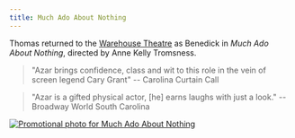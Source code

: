 ```yaml
---
title: Much Ado About Nothing
---
```


Thomas returned to the [Warehouse Theatre](https://warehousetheatre.com/much-ado-nothing/) as Benedick in *Much Ado About Nothing*, directed by Anne Kelly Tromsness.

> "Azar brings confidence, class and wit to this role in the vein of screen legend Cary Grant"
-- Carolina Curtain Call

> "Azar is a gifted physical actor, [he] earns laughs with just a look."
-- Broadway World South Carolina

[![Promotional photo for Much Ado About Nothing](/assets/images/news/much-ado.jpg)](https://warehousetheatre.com/much-ado-nothing/)
